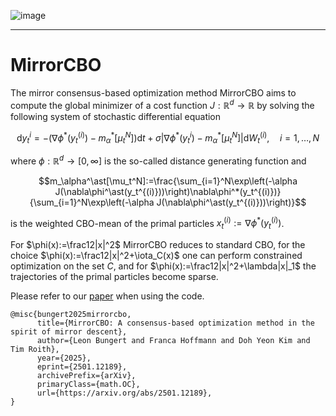 
![image](https://github.com/user-attachments/assets/f5d9573f-5acc-458c-9b92-8d0470fb2ef4)

---------
# MirrorCBO

The mirror consensus-based optimization method MirrorCBO aims to compute the global minimizer of a cost function $J:\mathbb R^d\to\mathbb R$ by solving the following system of stochastic differential equation 
```math
\mathrm d y_t^{i} = -\left(\nabla\phi^\ast(y_t^{(i)})- m_\alpha^\ast[\mu_t^N]\right)\mathrm d t + \sigma |\nabla\phi^\ast(y_t^{i}) - m_\alpha^\ast[\mu_t^N]|\mathrm d W_t^{(i)},\quad i=1,\dots,N
```

where $\phi:\mathbb{R}^d\to[0,\infty]$ is the so-called distance generating function and 

```math
m_\alpha^\ast[\mu_t^N]:=\frac{\sum_{i=1}^N\exp\left(-\alpha J(\nabla\phi^\ast(y_t^{(i)}))\right)\nabla\phi^*(y_t^{(i)})}{\sum_{i=1}^N\exp\left(-\alpha J(\nabla\phi^\ast(y_t^{(i)}))\right)}
```
is the weighted CBO-mean of the primal particles $x_t^{(i)}:=\nabla\phi^\ast(y_t^{(i)})$. 

For $\phi(x):=\frac12|x|^2$ MirrorCBO reduces to standard CBO, for the choice $\phi(x):=\frac12|x|^2+\iota_C(x)$ one can perform constrained optimization on the set $C$, and for $\phi(x):=\frac12|x|^2+\lambda|x|_1$ the trajectories of the primal particles become sparse.

Please refer to our [paper](https://arxiv.org/abs/2501.12189) when using the code.
```
@misc{bungert2025mirrorcbo,
      title={MirrorCBO: A consensus-based optimization method in the spirit of mirror descent}, 
      author={Leon Bungert and Franca Hoffmann and Doh Yeon Kim and Tim Roith},
      year={2025},
      eprint={2501.12189},
      archivePrefix={arXiv},
      primaryClass={math.OC},
      url={https://arxiv.org/abs/2501.12189}, 
}



